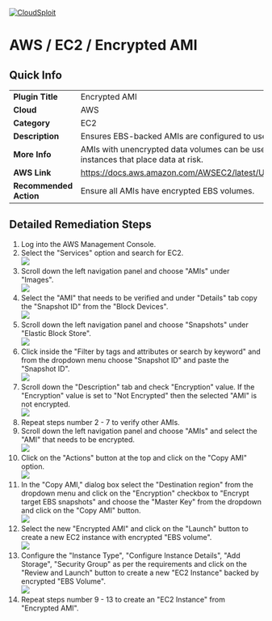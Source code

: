 [![CloudSploit](https://cloudsploit.com/img/logo-new-big-text-100.png "CloudSploit")](https://cloudsploit.com)

# AWS / EC2 / Encrypted AMI

## Quick Info

| | |
|-|-|
| **Plugin Title** | Encrypted AMI |
| **Cloud** | AWS |
| **Category** | EC2 |
| **Description** | Ensures EBS-backed AMIs are configured to use encryption |
| **More Info** | AMIs with unencrypted data volumes can be used to launch unencrypted instances that place data at risk. |
| **AWS Link** | https://docs.aws.amazon.com/AWSEC2/latest/UserGuide/AMIEncryption.html |
| **Recommended Action** | Ensure all AMIs have encrypted EBS volumes. |

## Detailed Remediation Steps
1. Log into the AWS Management Console.
2. Select the "Services" option and search for EC2. </br> <img src="/resources/aws/ec2/encrypted-ami/step2.png"/>
3. Scroll down the left navigation panel and choose "AMIs" under "Images". </br> <img src="/resources/aws/ec2/encrypted-ami/step3.png"/>
4. Select the "AMI" that needs to be verified and under "Details" tab copy the "Snapshot ID" from the "Block Devices".</br> <img src="/resources/aws/ec2/encrypted-ami/step4.png"/>
5. Scroll down the left navigation panel and choose "Snapshots" under "Elastic Block Store".</br> <img src="/resources/aws/ec2/encrypted-ami/step5.png"/>
6. Click inside the "Filter by tags and attributes or search by keyword" and from the dropdown menu choose "Snapshot ID" and paste the "Snapshot ID". </br> <img src="/resources/aws/ec2/encrypted-ami/step6.png"/>
7. Scroll down the "Description" tab and check "Encryption" value. If the "Encryption" value is set to "Not Encrypted" then the selected "AMI" is not encrypted.</br> <img src="/resources/aws/ec2/encrypted-ami/step7.png"/>
8. Repeat steps number 2 - 7 to verify other AMIs.</br>
9. Scroll down the left navigation panel and choose "AMIs" and select the "AMI" that needs to be encrypted.</br> <img src="/resources/aws/ec2/encrypted-ami/step9.png"/>
10. Click on the "Actions" button at the top and click on the "Copy AMI" option.</br> <img src="/resources/aws/ec2/encrypted-ami/step10.png"/>
11. In the "Copy AMI," dialog box select the "Destination region" from the dropdown menu and click on the "Encryption" checkbox to "Encrypt target EBS snapshots" and choose the "Master Key" from the dropdown and click on the "Copy AMI" button.</br> <img src="/resources/aws/ec2/encrypted-ami/step11.png"/>
12. Select the new "Encrypted AMI" and click on the "Launch" button to create a new EC2 instance with encrypted "EBS volume".</br> <img src="/resources/aws/ec2/encrypted-ami/step12.png"/>
13. Configure the "Instance Type", "Configure Instance Details", "Add Storage", "Security Group" as per the requirements and click on the "Review and Launch" button to create a new "EC2 Instance" backed by encrypted "EBS Volume".</br> <img src="/resources/aws/ec2/encrypted-ami/step13.png"/>
14. Repeat steps number 9 - 13 to create an "EC2 Instance" from "Encrypted AMI".</br>
